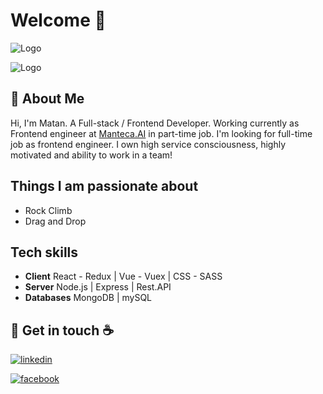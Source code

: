 
# Welcome 👋
![Logo](https://res.cloudinary.com/dxpb15pfo/image/upload/v1659382311/1_ppqkhk.png)

![Logo](https://profile-counter.glitch.me/matand10/count.svg)




## 🚀 About Me

Hi, I'm Matan. A Full-stack / Frontend Developer.
Working currently as Frontend engineer at [Manteca.AI](https://www.manteca.ai/) in part-time job.
I'm looking for full-time job as frontend engineer. 
I own high service consciousness, highly motivated and ability to work in a team!





## Things I am passionate about

- Rock Climb
- Drag and Drop
## Tech skills
- **Client** React - Redux | Vue - Vuex | CSS - SASS
- **Server** Node.js | Express | Rest.API
- **Databases** MongoDB | mySQL

## 🔗 Get in touch :coffee:
[![linkedin](https://img.shields.io/badge/linkedin-0A66C2?style=for-the-badge&logo=linkedin&logoColor=white)](https://www.linkedin.com/in/matan-damary-3405b9236/)

[![facebook](https://img.shields.io/badge/facebook-0A66C2?style=for-the-badge&logo=facebook&logoColor=white)](https://www.facebook.com/matan.dmari)


